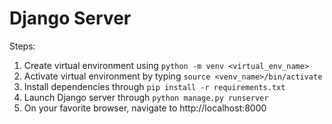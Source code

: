 # Django Server

Steps:

1. Create virtual environment using `python -m venv <virtual_env_name>`
2. Activate virtual environment by typing `source <venv_name>/bin/activate`
3. Install dependencies through `pip install -r requirements.txt`
4. Launch Django server through `python manage.py runserver`
5. On your favorite browser, navigate to http://localhost:8000
